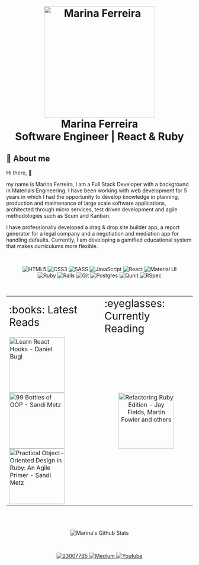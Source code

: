 <h1 align="center">
    <img alt="Marina Ferreira" src="https://user-images.githubusercontent.com/4058722/109439206-268e7a80-7a0c-11eb-9f93-365ca657fb82.png" height="300px" />
    <br>Marina Ferreira<br/>
    Software Engineer | React & Ruby
</h1>

## :bookmark: About me

Hi there, :wave:

my name is Marina Ferreira, I am a Full Stack Developer with a background in
Materials Engineering. I have been working with web development for 5 years in
which I had the opportunity to develop knowledge in planning, production and
maintenance of large scale software applications, architected through micro
services, test driven development and agile methodologies such as Scum and Kanban.

I have professionally developed a drag & drop site builder app, a report generator
for a legal company and a negotiation and mediation app for handling defaults.
Currently, I am developing a gamified educational system that makes curriculums
more flexible.

<br />

<p align="center">
  <img alt="HTML5" src="https://img.shields.io/badge/html5%20-%23E34F26.svg?&style=for-the-badge&logo=html5&logoColor=white"/>
  <img alt="CSS3" src="https://img.shields.io/badge/css3%20-%231572B6.svg?&style=for-the-badge&logo=css3&logoColor=white"/>
  <img alt="SASS" src="https://img.shields.io/badge/SASS%20-hotpink.svg?&style=for-the-badge&logo=SASS&logoColor=white"/>
  <img alt="JavaScript" src="https://img.shields.io/badge/javascript%20-%23323330.svg?&style=for-the-badge&logo=javascript&logoColor=%23F7DF1E"/>
  <img alt="React" src="https://img.shields.io/badge/react%20-%2320232a.svg?&style=for-the-badge&logo=react&logoColor=%2361DAFB"/>
  <img alt="Material UI" src="https://img.shields.io/badge/material%20ui%20-%230081CB.svg?&style=for-the-badge&logo=material-ui&logoColor=white"/>
  <br />
  <img alt="Ruby" src="https://img.shields.io/badge/ruby-%23CC342D.svg?&style=for-the-badge&logo=ruby&logoColor=white"/>
  <img alt="Rails" src="https://img.shields.io/badge/rails%20-%23CC0000.svg?&style=for-the-badge&logo=ruby-on-rails&logoColor=white"/>
  <img alt="Git" src="https://img.shields.io/badge/git%20-%23F05033.svg?&style=for-the-badge&logo=git&logoColor=white"/>
  <img alt="Postgres" src ="https://img.shields.io/badge/postgres-%23316192.svg?&style=for-the-badge&logo=postgresql&logoColor=white"/>
  <img alt="Qunit" src="https://img.shields.io/badge/-Qunit-%238A4182?&style=for-the-badge&logo=QUnit&logoColor=white"/>
  <img alt="RSpec" src="https://img.shields.io/badge/-Rspec-%142b1450?&style=for-the-badge&logo=QUnit&logoColor=white"/>
</p>

<br />

<div align="center">
  <table border="0" align="center" margin="0">
    <tr>
      <td><div style="font-size: 28px; margin-bottom: 0;">:books: Latest Reads</div></td>
      <td><div style="font-size: 28px; margin-bottom: 0;">:eyeglasses: Currently Reading</div></td>
    </tr>
    <tr>
      <td>
        <img alt="Learn React Hooks - Daniel Bugl" src="https://images-na.ssl-images-amazon.com/images/I/512zOgsWmdL._SX404_BO1,204,203,200_.jpg" height="150" style="margin-right: 5px"/>
        <img alt="99 Bottles of OOP - Sandi Metz" src="https://m.media-amazon.com/images/I/51lFbn3LPCL._SX260_.jpg" height="150" style="margin-right: 5px"/>
        <img alt="Practical Object-Oriented Design in Ruby: An Agile Primer - Sandi Metz" src="https://user-images.githubusercontent.com/4058722/109438404-9ef33c80-7a08-11eb-93b3-a2e827d170b8.jpg" height="150"/>
      </td>
      <td align="center">
        <img alt="Refactoring Ruby Edition - Jay Fields, Martin Fowler and others" src="https://images-na.ssl-images-amazon.com/images/I/41uHaBu1RpL._SX380_BO1,204,203,200_.jpg" height="150" style="margin-right: 5px"/>
      </td>
    </tr>
  </table>
</div>

<br />
<br />

<p align="center">
  <img src="https://github-readme-stats.vercel.app/api?username=marina-ferreira&include_all_commits=true&count_private=true&hide=contribs&theme=dark&show_icons=true" alt="Marina's Github Stats" />
  <!-- <img src="https://github-readme-stats.vercel.app/api/top-langs/?username=marina-ferreira&layout=compact&theme=dark" alt="Top Languages" /> -->
</p>

<br />

<p align="center">
  <a href="https://www.linkedin.com/in/marinaferreiradeveloper">
    <img alt="230077B5" src="https://img.shields.io/badge/LinkedIn%20-%230077B5.svg?&style=for-the-badge&logo=LinkedIn&logoColor=white" target="_blank"/>
  </a>
  <a href="https://medium.com/@marina.ferreira.developer">
    <img alt="Medium" src="https://img.shields.io/badge/Medium%20-%23000000.svg?&style=for-the-badge&logo=Medium&logoColor=white" target="_blank"/>
  </a>
  <a href="https://www.youtube.com/channel/UCHFmShpjG-8N52O0JD2ut3A">
    <img alt="Youtube" src="https://img.shields.io/badge/Youtube%20-%23FF0000.svg?&style=for-the-badge&logo=YouTube&logoColor=white" target="_blank"/>
  </a>
</p>
